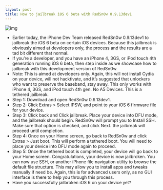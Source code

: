 ```yaml
---
layout: post
title: How to jailbreak iOS 6 beta with RedSn0w 0.9.13dev1
---
```

![img](http://media.idownloadblog.com/wp-content/uploads/2012/06/iOS-6-Jailbreak.jpg)
* Earlier today, the iPhone Dev Team released RedSn0w 0.9.13dev1 to jailbreak the iOS 6 beta on certain iOS devices. Because this jailbreak is obviously aimed at developers only, the process and the results are a tad bit different that normal.
* If you’re a developer, and you have an iPhone 4, 3GS, or iPod touch 4th generation running iOS 6 beta, then step inside as we showcase how to jailbreak with this development version of RedSn0w.
* Note: This is aimed at developers only. Again, this will not install Cydia on your device, will not hacktivate, and it’s suggested that unlockers who want to preserve the baseband, stay away. This only works with iPhone 4, 3GS, and iPod touch 4th gen. No A5 Devices. This is a tethered jailbreak.
* Step 1: Download and open RedSn0w 0.9.13dev1.
* Step 2: Click Extras > Select IPSW, and point to your iOS 6 firmware file for your device.
* Step 3: Click back and Click jailbreak. Place your device into DFU mode, and the jailbreak should begin. RedSn0w will prompt you to Install SSH. Make sure that option is checked, and click Next. the jailbreak will proceed until completion.
* Step 4: Once on your Home screen, go back to RedSn0w and click Extras > Just boot. This will perform a tethered boot. You will need to place your device into DFU mode again to proceed.
* Step 5: Once the tethered boot is completed, your device will go back to your Home screen. Congratulations, your device is now jailbroken. You can now use SSH, or another iPhone file navigation utility to browse the default file structure. This may allow you to install apps and tweaks manually if need be. Again, this is for advanced users only, as no GUI interface is there to help you through this process.
* Have you successfully jailbroken iOS 6 on your device yet?

